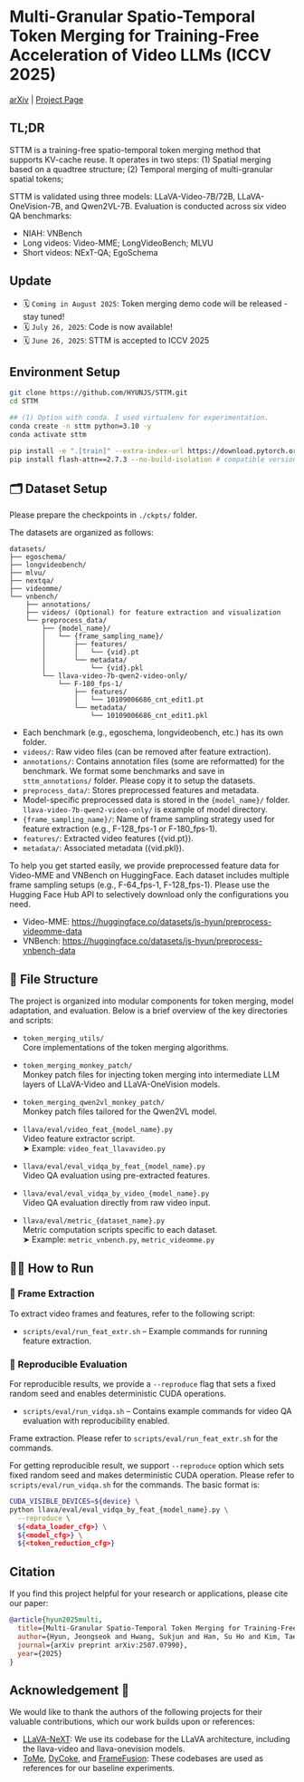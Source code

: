 # Multi-Granular Spatio-Temporal Token Merging for Training-Free Acceleration of Video LLMs (ICCV 2025)

[arXiv](https://arxiv.org/abs/2507.07990) | [Project Page](https://www.jshyun.me/projects/sttm)

## TL;DR

STTM is a training-free spatio-temporal token merging method that supports KV-cache reuse.
It operates in two steps: (1) Spatial merging based on a quadtree structure; (2) Temporal merging of multi-granular spatial tokens;

STTM is validated using three models: LLaVA-Video-7B/72B, LLaVA-OneVision-7B, and Qwen2VL-7B. Evaluation is conducted across six video QA benchmarks:
* NIAH: VNBench
* Long videos: Video-MME; LongVideoBench; MLVU
* Short videos: NExT-QA; EgoSchema

## Update
* 🗓️ `Coming in August 2025`: Token merging demo code will be released - stay tuned!
* 🗓️ `July 26, 2025`: Code is now available!
* 🗓️ `June 26, 2025`: STTM is accepted to ICCV 2025

## Environment Setup

```bash
git clone https://github.com/HYUNJS/STTM.git
cd STTM

## (1) Option with conda. I used virtualenv for experimentation.
conda create -n sttm python=3.10 -y
conda activate sttm

pip install -e ".[train]" --extra-index-url https://download.pytorch.org/whl/cu121  # for cu121 - default is cu124
pip install flash-attn==2.7.3 --no-build-isolation # compatible version with torch==2.5.1
```


## 🗂️ Dataset Setup
Please prepare the checkpoints in `./ckpts/` folder.

The datasets are organized as follows:
```
datasets/
├── egoschema/
├── longvideobench/
├── mlvu/
├── nextqa/
├── videomme/
└── vnbench/
    ├── annotations/
    ├── videos/ (Optional) for feature extraction and visualization
    └── preprocess_data/
        ├── {model_name}/
        │   └── {frame_sampling_name}/
        │       ├── features/
        │       │   └── {vid}.pt
        │       └── metadata/
        │           └── {vid}.pkl
        └── llava-video-7b-qwen2-video-only/
            └── F-180_fps-1/
                ├── features/
                │   └── 10109006686_cnt_edit1.pt
                └── metadata/
                    └── 10109006686_cnt_edit1.pkl
```

* Each benchmark (e.g., egoschema, longvideobench, etc.) has its own folder.
* `videos/`: Raw video files (can be removed after feature extraction).
* `annotations/`: Contains annotation files (some are reformatted) for the benchmark. We format some benchmarks and save in `sttm_annotations/` folder. Please copy it to setup the datasets.
* `preprocess_data/`: Stores preprocessed features and metadata. 
* Model-specific preprocessed data is stored in the `{model_name}/` folder. `llava-video-7b-qwen2-video-only/` is example of model directory.
* `{frame_sampling_name}/`: Name of frame sampling strategy used for feature extraction (e.g., F-128_fps-1 or F-180_fps-1).
* `features/`: Extracted video features ({vid.pt}).
* `metadata/`: Associated metadata ({vid.pkl}).

To help you get started easily, we provide preprocessed feature data for Video-MME and VNBench on HuggingFace.
Each dataset includes multiple frame sampling setups (e.g., F-64_fps-1, F-128_fps-1).
Please use the Hugging Face Hub API to selectively download only the configurations you need.
* Video-MME: https://huggingface.co/datasets/js-hyun/preprocess-videomme-data
* VNBench: https://huggingface.co/datasets/js-hyun/preprocess-vnbench-data

## 📁 File Structure

The project is organized into modular components for token merging, model adaptation, and evaluation. Below is a brief overview of the key directories and scripts:

- `token_merging_utils/`  
  Core implementations of the token merging algorithms.

- `token_merging_monkey_patch/`  
  Monkey patch files for injecting token merging into intermediate LLM layers of LLaVA-Video and LLaVA-OneVision models.

- `token_merging_qwen2vl_monkey_patch/`  
  Monkey patch files tailored for the Qwen2VL model.

- `llava/eval/video_feat_{model_name}.py`  
  Video feature extractor script.  
  ➤ Example: `video_feat_llavavideo.py`

- `llava/eval/eval_vidqa_by_feat_{model_name}.py`  
  Video QA evaluation using pre-extracted features.

- `llava/eval/eval_vidqa_by_video_{model_name}.py`  
  Video QA evaluation directly from raw video input.

- `llava/eval/metric_{dataset_name}.py`  
  Metric computation scripts specific to each dataset.  
  ➤ Example: `metric_vnbench.py`, `metric_videomme.py`

## 🏃‍♂️ How to Run
### 🔹 Frame Extraction

To extract video frames and features, refer to the following script:

- `scripts/eval/run_feat_extr.sh` – Example commands for running feature extraction.

### 🔹 Reproducible Evaluation

For reproducible results, we provide a `--reproduce` flag that sets a fixed random seed and enables deterministic CUDA operations.

- `scripts/eval/run_vidqa.sh` – Contains example commands for video QA evaluation with reproducibility enabled.

Frame extraction. Please refer to `scripts/eval/run_feat_extr.sh` for the commands.

For getting reproducible result, we support `--reproduce` option which sets fixed random seed and makes deterministic CUDA operation. Please refer to `scripts/eval/run_vidqa.sh` for the commands.
The basic format is:
```bash
CUDA_VISIBLE_DEVICES=${device} \
python llava/eval/eval_vidqa_by_feat_{model_name}.py \
  --reproduce \
  ${<data_loader_cfg>} \
  ${<model_cfg>} \
  ${<token_reduction_cfg>}
```

## Citation

If you find this project helpful for your research or applications, please cite our paper:

```bibtex
@article{hyun2025multi,
  title={Multi-Granular Spatio-Temporal Token Merging for Training-Free Acceleration of Video LLMs},
  author={Hyun, Jeongseok and Hwang, Sukjun and Han, Su Ho and Kim, Taeoh and Lee, Inwoong and Wee, Dongyoon and Lee, Joon-Young and Kim, Seon Joo and Shim, Minho},
  journal={arXiv preprint arXiv:2507.07990},
  year={2025}
}
```

## Acknowledgement 🙏
We would like to thank the authors of the following projects for their valuable contributions, which our work builds upon or references:
- [LLaVA-NeXT](https://github.com/LLaVA-VL/LLaVA-NeXT): We use its codebase for the LLaVA architecture, including the llava-video and llava-onevision models.
- [ToMe](https://github.com/facebookresearch/ToMe), [DyCoke](https://github.com/KD-TAO/DyCoke), and [FrameFusion](https://github.com/thu-nics/FrameFusion): These codebases are used as references for our baseline experiments.
